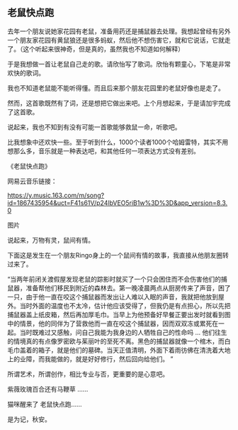 

## 老鼠快点跑

去年一个朋友说她家花园有老鼠，准备用药还是捕鼠器去处理。我想起曾经有另外一个朋友家花园有黄鼠狼还是很多蚂蚁，然后他不想伤害它，就和它说话，它就走了。（这个听起来很神奇，但是真的，虽然我也不知道如何解释）

于是我想做一首让老鼠自己走的歌。请欣怡写了歌词。欣怡有颗童心，下笔是非常欢快的歌词。

我也不知道老鼠能不能听得懂。而且后来那个朋友花园里的老鼠好像也是走了。

然而，这首歌既然有了词，还是想把它做出来吧。上个月想起来，于是请加宇完成了这首歌。

说起来，我也不知到有没有可能一首歌能够救鼠一命，听歌吧。

比我想象中还欢快一些。至于听到什么，1000个读者1000个哈姆雷特，其实不用想那么多，音乐就是一种表达吧，和其他任何一项表达方式没有差别。

《老鼠快点跑》

网易云音乐链接：

https://y.music.163.com/m/song?id=1867435954&uct=F41s61V/p24lbVEO5riB1w%3D%3D&app_version=8.3.0

图片

说起来，万物有灵，鼠间有情。

下面这是发生在一个朋友Ringo身上的一个鼠间有情的故事，我直接从他朋友圈转过来了。

“当两年前闭关渡假屋发现老鼠的踪影时就买了一个只会困住而不会伤害他们的捕鼠器，准备帮他们移民到附近的森林去。第一晚凌晨两点从厨房传来了声音，困了一只，由于他一直在咬这个捕鼠器而发出让人难以入眠的声音，我就把他放到屋外。当时外面的温度也不太冷，估计他应该受得了，但我仍是有点担心，所以先把捕鼠器盖上纸皮箱，然后再加厚毛巾。当早上为他预备好早餐正要出发时就看到图中的情景，他的同伴为了营救他而一直在咬这个捕鼠器，因而双双冻或累死在一起。当时既难过又感触，问自己我能为我身边的人牺牲自己的性命吗 ... 他们往生的情境真的有点像罗密欧与茱丽叶的至死不离。黑色的捕鼠器就像一个棺木，而白毛巾盖着的箱子，就是他们的墓碑。当天正值清明，外面下着雨彷佛在清洗着大地上的业障，而我能做的，就是好好修行，然后回向给他们。 ”

所谓艺术，所谓创作，相比专业与否，更重要的是心意吧。

紫薇玫瑰百合还有马鞭草 ……

猫咪醒来了 老鼠快点跑……

是为记，秋安。
